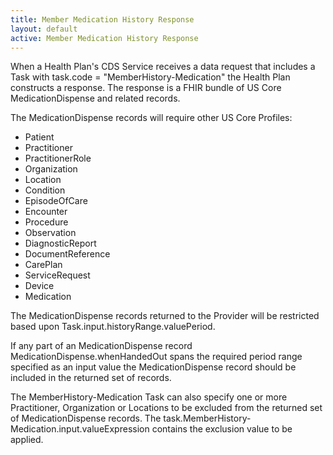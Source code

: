 ```yaml
---
title: Member Medication History Response
layout: default
active: Member Medication History Response
---
```


When a Health Plan's CDS Service receives a data request that includes a Task with task.code = "MemberHistory-Medication" the Health Plan constructs a response. The response is a FHIR bundle of US Core MedicationDispense and related records. 

The MedicationDispense records will require other US Core Profiles:

* Patient
* Practitioner
* PractitionerRole
* Organization
* Location
* Condition
* EpisodeOfCare
* Encounter
* Procedure
* Observation
* DiagnosticReport
* DocumentReference
* CarePlan
* ServiceRequest
* Device
* Medication

The MedicationDispense records returned to the Provider will be restricted based upon Task.input.historyRange.valuePeriod.

If any part of an MedicationDispense record MedicationDispense.whenHandedOut spans the required period range specified as an input value the MedicationDispense record should be included in the returned set of records.

The MemberHistory-Medication Task can also specify one or more Practitioner, Organization or Locations to be excluded from the returned set of MedicationDispense records. The task.MemberHistory-Medication.input.valueExpression contains the exclusion value to be applied.


